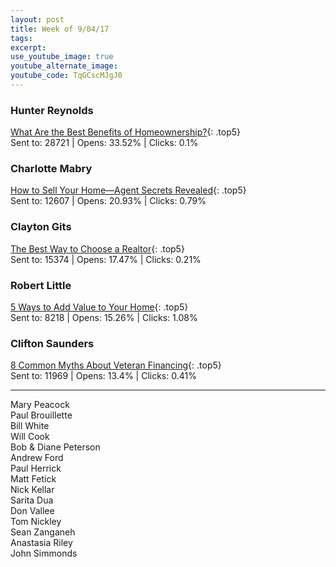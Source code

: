 ```yaml
---
layout: post
title: Week of 9/04/17
tags:
excerpt:
use_youtube_image: true
youtube_alternate_image:
youtube_code: TqGCscMJgJ0
---
```



### Hunter Reynolds

[What Are the Best Benefits of Homeownership?](http://hosted-p0.vresp.com/1913655/dd460644c8/ARCHIVE){: .top5}<br>
Sent to: 28721 | Opens: 33.52% | Clicks: 0.1%

### Charlotte Mabry

[How to Sell Your Home—Agent Secrets Revealed](http://hosted-p0.vresp.com/995875/417384859f/ARCHIVE){: .top5}<br>
Sent to: 12607 | Opens: 20.93% | Clicks: 0.79%

### Clayton Gits

[The Best Way to Choose a Realtor](http://hosted-p0.vresp.com/1805141/29a93560ee/ARCHIVE){: .top5}<br>
Sent to: 15374 | Opens: 17.47% | Clicks: 0.21%

### Robert Little

[5 Ways to Add Value to Your Home](http://hosted-p0.vresp.com/1966079/831466a8d1/ARCHIVE){: .top5}<br>
Sent to: 8218 | Opens: 15.26% | Clicks: 1.08%

### Clifton Saunders

[8 Common Myths About Veteran Financing](){: .top5}<br>
Sent to: 11969 | Opens: 13.4% | Clicks: 0.41%

---

Mary Peacock<br>Paul Brouillette<br>Bill White<br>Will Cook<br>Bob & Diane Peterson<br>Andrew Ford<br>Paul Herrick<br>Matt Fetick<br>Nick Kellar<br>Sarita Dua<br>Don Vallee<br>Tom Nickley<br>Sean Zanganeh<br>Anastasia Riley<br>John Simmonds
